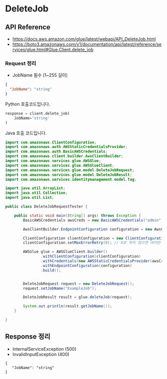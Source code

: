 # DeleteJob

## API Reference

* https://docs.aws.amazon.com/glue/latest/webapi/API_DeleteJob.html
* https://boto3.amazonaws.com/v1/documentation/api/latest/reference/services/glue.html#Glue.Client.delete_job

### Request 정리

* JobName 필수 (1~255 길이)

```json
{
  "JobName": "string"
}
```

Python 호출코드입니다.

```python
response = client.delete_job(
    JobName='string'
)
```

Java 호출 코드입니다.

```java
import com.amazonaws.ClientConfiguration;
import com.amazonaws.auth.AWSStaticCredentialsProvider;
import com.amazonaws.auth.BasicAWSCredentials;
import com.amazonaws.client.builder.AwsClientBuilder;
import com.amazonaws.services.glue.AWSGlue;
import com.amazonaws.services.glue.AWSGlueClient;
import com.amazonaws.services.glue.model.DeleteJobRequest;
import com.amazonaws.services.glue.model.DeleteJobResult;
import com.amazonaws.services.identitymanagement.model.Tag;

import java.util.ArrayList;
import java.util.Collection;
import java.util.List;

public class DeleteJobRequestTester {

    public static void main(String[] args) throws Exception {
        BasicAWSCredentials awsCreds = new BasicAWSCredentials("admin", "admin123");

        AwsClientBuilder.EndpointConfiguration configuration = new AwsClientBuilder.EndpointConfiguration("http://localhost:8888/glue", "korea");

        ClientConfiguration clientConfiguration = new ClientConfiguration();
        clientConfiguration.setMaxErrorRetry(0); // 0로 하지 않으면 여러번 호출한다.

        AWSGlue glue = AWSGlueClient.builder()
                .withClientConfiguration(clientConfiguration)
                .withCredentials(new AWSStaticCredentialsProvider(awsCreds))
                .withEndpointConfiguration(configuration)
                .build();


        DeleteJobRequest request = new DeleteJobRequest();
        request.setJobName("ExampleJob");

        DeleteJobResult result = glue.deleteJob(request);

        System.out.println(result.getJobName());
    }

}
```

## Response 정리

* InternalServiceException (500)
* InvalidInputException (400)

```
{
   "JobName": "string"
}
```
